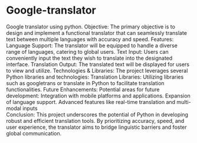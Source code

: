 # Google-translator
Google translator using python.
Objective:
        The primary objective is to design and implement a functional translator that can seamlessly translate text between multiple languages with accuracy and speed.
Features:
        Language Support: The translator will be equipped to handle a diverse range of languages, catering to global users.
        Text Input: Users can conveniently input the text they wish to translate into the designated interface.
        Translation Output: The translated text will be displayed for users to view and utilize.
Technologies & Libraries:
           The project leverages several Python libraries and technologies: 
           Translation Libraries: Utilizing libraries such as googletrans or translate in Python to facilitate translation functionalities.
Future Enhancements:
           Potential areas for future development:
          Integration with mobile platforms and applications.
          Expansion of language support.
          Advanced features like real-time translation and multi-modal inputs  
Conclusion:
This project underscores the potential of Python in developing robust and efficient translation tools. By prioritizing accuracy, speed, and user experience, the translator aims to bridge linguistic barriers and foster global communication.         
          
           
